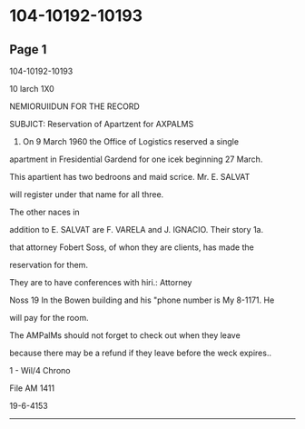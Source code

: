 # 104-10192-10193

## Page 1

104-10192-10193

10 larch 1X0

NEMIORUIIDUN FOR THE RECORD

SUBJICT: Reservation of Apartzent for AXPALMS

1. On 9 March 1960 the Office of Logistics reserved a single

apartment in Fresidential Gardend for one icek beginning 27 March.

This apartient has two bedroons and maid scrice. Mr. E. SALVAT

will register under that name for all three.

The other naces in

addition to E. SALVAT are F. VARELA and J. IGNACIO. Their story 1a.

that attorney Fobert Soss, of whon they are clients, has made the

reservation for them.

They are to have conferences with hiri.: Attorney

Noss 19 In the Bowen building and his "phone number is My 8-1171. He

will pay for the room.

The AMPalMs should not forget to check out when they leave

because there may be a refund if they leave before the weck expires..

1 - Wil/4 Chrono

File AM 1411

19-6-4153

---

